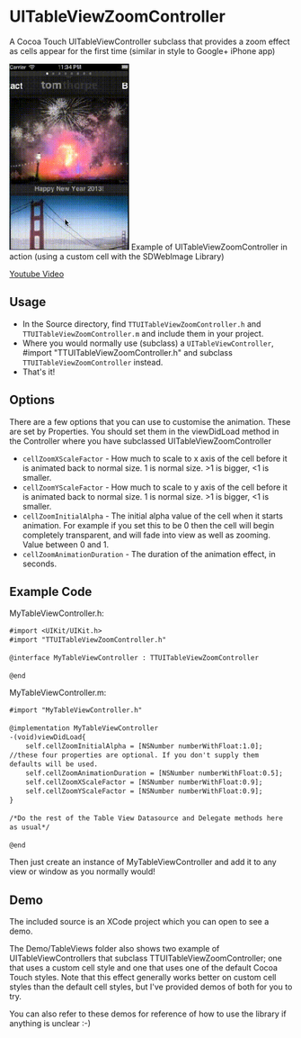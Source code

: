 UITableViewZoomController
=========================

A Cocoa Touch UITableViewController subclass that provides a zoom effect as cells appear for the first time (similar in style to Google+ iPhone app)

![Screenshot](screenshotDemo.gif)
Example of UITableViewZoomController in action (using a custom cell with the SDWebImage Library)

[Youtube Video](http://www.youtube.com/watch?v=88l25kBV9so&feature=youtu.be "Youtube Video")

Usage
---
* In the Source directory, find `TTUITableViewZoomController.h` and `TTUITableViewZoomController.m` and include them in your project.
* Where you would normally use (subclass) a `UITableViewController`, #import "TTUITableViewZoomController.h" and subclass `TTUITableViewZoomController` instead.
* That's it!

Options
---
There are a few options that you can use to customise the animation. These are set by Properties. You should set them in the viewDidLoad method in the Controller where you have subclassed UITableViewZoomController 

* `cellZoomXScaleFactor` - How much to scale to x axis of the cell before it is animated back to normal size. 1 is normal size. >1 is bigger, <1 is smaller.
* `cellZoomYScaleFactor` - How much to scale to y axis of the cell before it is animated back to normal size. 1 is normal size. >1 is bigger, <1 is smaller.
* `cellZoomInitialAlpha` - The initial alpha value of the cell when it starts animation. For example if you set this to be 0 then the cell will begin completely transparent, and will fade into view as well as zooming. Value between 0 and 1.
* `cellZoomAnimationDuration` - The duration of the animation effect, in seconds. 

Example Code
---
MyTableViewController.h:
```  objc
#import <UIKit/UIKit.h>
#import "TTUITableViewZoomController.h"

@interface MyTableViewController : TTUITableViewZoomController

@end
```
MyTableViewController.m:
```  objc
#import "MyTableViewController.h"

@implementation MyTableViewController
-(void)viewDidLoad{
    self.cellZoomInitialAlpha = [NSNumber numberWithFloat:1.0]; //these four properties are optional. If you don't supply them defaults will be used.
    self.cellZoomAnimationDuration = [NSNumber numberWithFloat:0.5];
    self.cellZoomXScaleFactor = [NSNumber numberWithFloat:0.9];
    self.cellZoomYScaleFactor = [NSNumber numberWithFloat:0.9];
}

/*Do the rest of the Table View Datasource and Delegate methods here as usual*/

@end
```

Then just create an instance of MyTableViewController and add it to any view or window as you normally would!

Demo
---
The included source is an XCode project which you can open to see a demo.

The Demo/TableViews folder also shows two example of UITableViewControllers that subclass TTUITableViewZoomController; one that uses a custom cell style and one that uses one of the default Cocoa Touch styles. Note that this effect generally works better on custom cell styles than the default cell styles, but I've provided demos of both for you to try.

You can also refer to these demos for reference of how to use the library if anything is unclear :-)
